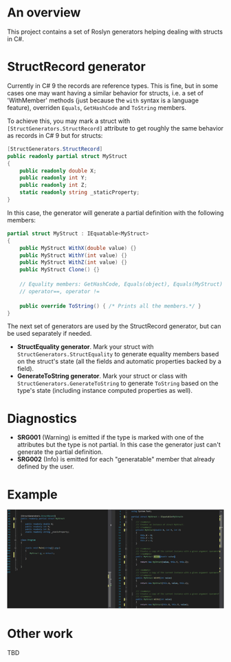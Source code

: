 # An overview
This project contains a set of Roslyn generators helping dealing with structs in C#.

# StructRecord generator
Currently in C# 9 the records are reference types. This is fine, but in some cases one may want having a similar behavior for structs, i.e. a set of 'WithMember' methods (just because the `with` syntax is a language feature), overriden `Equals`, `GetHashCode` and `ToString` members.

To achieve this, you may mark a struct with `[StructGenerators.StructRecord]` attribute to get roughly the same behavior as records in C# 9 but for structs:

```csharp
[StructGenerators.StructRecord]
public readonly partial struct MyStruct
{
    public readonly double X;
    public readonly int Y;
    public readonly int Z;
    static readonly string _staticProperty;
}
```

In this case, the generator will generate a partial definition with the following members:

```csharp
partial struct MyStruct : IEquatable<MyStruct>
{
    public MyStruct WithX(double value) {}
    public MyStruct WithY(int value) {}
    public MyStruct WithZ(int value) {}
    public MyStruct Clone() {}
    
    // Equality members: GetHashCode, Equals(object), Equals(MyStruct)
    // operator==, operator !=
    
    public override ToString() { /* Prints all the members.*/ }
}
```

The next set of generators are used by the StructRecord generator, but can be used separately if needed.

* **StructEquality generator**. Mark your struct with `StructGenerators.StructEquality` to generate equality members based on the struct's state (all the fields and automatic properties backed by a field).
* **GenerateToString generator**. Mark your struct or class with `StructGenerators.GenerateToString` to generate `ToString` based on the type's state (including instance computed properties as well).

# Diagnostics
* **SRG001** (Warning) is emitted if the type is marked with one of the attributes but the type is not partial. In this case the generator just can't generate the partial definition.
* **SRG002** (Info) is emitted for each "generatable" member that already defined by the user.


# Example
![Demo](docs/Images/StructRecordExample.gif "Demo")

# Other work
TBD